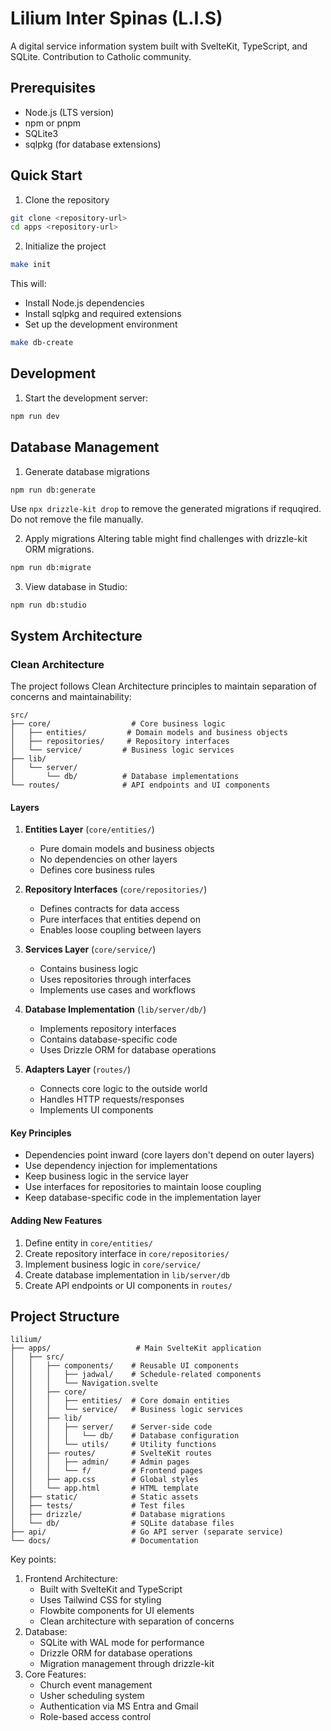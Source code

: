 # Lilium Inter Spinas (L.I.S)

A digital service information system built with SvelteKit, TypeScript, and SQLite. Contribution to Catholic community.

## Prerequisites

- Node.js (LTS version)
- npm or pnpm
- SQLite3
- sqlpkg (for database extensions)

## Quick Start

1. Clone the repository

```bash
git clone <repository-url>
cd apps <repository-url>
```

2. Initialize the project

```bash
make init
```

This will:

- Install Node.js dependencies
- Install sqlpkg and required extensions
- Set up the development environment

```bash
make db-create
```

## Development

1. Start the development server:

```bash
npm run dev
```

## Database Management

1. Generate database migrations

```bash
npm run db:generate
```

Use `npx drizzle-kit drop` to remove the generated migrations if requqired. Do not remove the file manually.

2. Apply migrations
   Altering table might find challenges with drizzle-kit ORM migrations.

```bash
npm run db:migrate
```

3. View database in Studio:

```
npm run db:studio
```

## System Architecture

### Clean Architecture

The project follows Clean Architecture principles to maintain separation of concerns and maintainability:

```
src/
├── core/                  # Core business logic
│   ├── entities/         # Domain models and business objects
│   ├── repositories/     # Repository interfaces
│   └── service/         # Business logic services
├── lib/
│   └── server/
│       └── db/          # Database implementations
└── routes/              # API endpoints and UI components
```

#### Layers

1. **Entities Layer** (`core/entities/`)

   - Pure domain models and business objects
   - No dependencies on other layers
   - Defines core business rules

2. **Repository Interfaces** (`core/repositories/`)

   - Defines contracts for data access
   - Pure interfaces that entities depend on
   - Enables loose coupling between layers

3. **Services Layer** (`core/service/`)

   - Contains business logic
   - Uses repositories through interfaces
   - Implements use cases and workflows

4. **Database Implementation** (`lib/server/db/`)

   - Implements repository interfaces
   - Contains database-specific code
   - Uses Drizzle ORM for database operations

5. **Adapters Layer** (`routes/`)
   - Connects core logic to the outside world
   - Handles HTTP requests/responses
   - Implements UI components

#### Key Principles

- Dependencies point inward (core layers don't depend on outer layers)
- Use dependency injection for implementations
- Keep business logic in the service layer
- Use interfaces for repositories to maintain loose coupling
- Keep database-specific code in the implementation layer

#### Adding New Features

1. Define entity in `core/entities/`
2. Create repository interface in `core/repositories/`
3. Implement business logic in `core/service/`
4. Create database implementation in `lib/server/db`
5. Create API endpoints or UI components in `routes/`

## Project Structure

```
lilium/
├── apps/                   # Main SvelteKit application
│   ├── src/
│   │   ├── components/    # Reusable UI components
│   │   │   ├── jadwal/    # Schedule-related components
│   │   │   └── Navigation.svelte
│   │   ├── core/
│   │   │   ├── entities/  # Core domain entities
│   │   │   └── service/   # Business logic services
│   │   ├── lib/
│   │   │   ├── server/    # Server-side code
│   │   │   │   └── db/    # Database configuration
│   │   │   └── utils/     # Utility functions
│   │   ├── routes/        # SvelteKit routes
│   │   │   ├── admin/     # Admin pages
│   │   │   └── f/         # Frontend pages
│   │   ├── app.css        # Global styles
│   │   └── app.html       # HTML template
│   ├── static/            # Static assets
│   ├── tests/             # Test files
│   ├── drizzle/           # Database migrations
│   └── db/                # SQLite database files
├── api/                   # Go API server (separate service)
└── docs/                  # Documentation
```

Key points:

1. Frontend Architecture:
   - Built with SvelteKit and TypeScript
   - Uses Tailwind CSS for styling
   - Flowbite components for UI elements
   - Clean architecture with separation of concerns
2. Database:
   - SQLite with WAL mode for performance
   - Drizzle ORM for database operations
   - Migration management through drizzle-kit
3. Core Features:
   - Church event management
   - Usher scheduling system
   - Authentication via MS Entra and Gmail
   - Role-based access control
